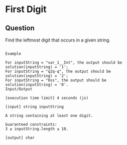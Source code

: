 # First Digit

## Question

Find the leftmost digit that occurs in a given string.

```

Example

For inputString = "var_1__Int", the output should be
solution(inputString) = '1';
For inputString = "q2q-q", the output should be
solution(inputString) = '2';
For inputString = "0ss", the output should be
solution(inputString) = '0'.
Input/Output

[execution time limit] 4 seconds (js)

[input] string inputString

A string containing at least one digit.

Guaranteed constraints:
3 ≤ inputString.length ≤ 10.

[output] char

```
